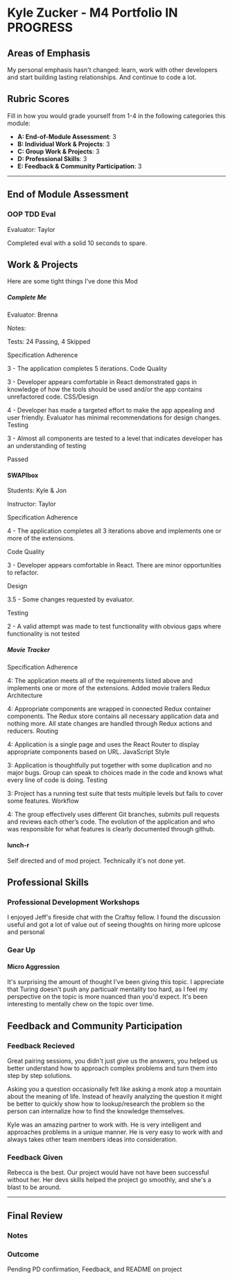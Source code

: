 # Kyle Zucker - M4 Portfolio IN PROGRESS

## Areas of Emphasis

My personal emphasis hasn't changed: learn, work with other developers and start building lasting relationships. And continue to code a lot. 

## Rubric Scores

Fill in how you would grade yourself from 1-4 in the following categories this module:

* **A: End-of-Module Assessment**: 3
* **B: Individual Work & Projects**: 3
* **C: Group Work & Projects**: 3
* **D: Professional Skills**: 3
* **E: Feedback & Community Participation**: 3

-----------------------

## End of Module Assessment

### OOP TDD Eval
Evaluator: Taylor

Completed eval with a solid 10 seconds to spare.

## Work & Projects

Here are some tight things I've done this Mod

##### Complete Me

Evaluator: Brenna

Notes:

Tests: 24 Passing, 4 Skipped

Specification Adherence

3 - The application completes 5 iterations.
Code Quality

3 - Developer appears comfortable in React demonstrated gaps in knowledge of how the tools should be used and/or the app contains unrefactored code.
CSS/Design

4 - Developer has made a targeted effort to make the app appealing and user friendly. Evaluator has minimal recommendations for design changes.
Testing

3 - Almost all components are tested to a level that indicates developer has an understanding of testing

Passed

#### SWAPIbox

Students: Kyle & Jon

Instructor: Taylor

Specification Adherence

4 - The application completes all 3 iterations above and implements one or more of the extensions.

Code Quality

3 - Developer appears comfortable in React. There are minor opportunities to refactor.

Design

3.5 - Some changes requested by evaluator.

Testing

2 - A valid attempt was made to test functionality with obvious gaps where functionality is not tested


##### Movie Tracker

Specification Adherence

4: The application meets all of the requirements listed above and implements one or more of the extensions.
Added movie trailers
Redux Architecture

4: Appropriate components are wrapped in connected Redux container components. The Redux store contains all necessary application data and nothing more. All state changes are handled through Redux actions and reducers.
Routing

4: Application is a single page and uses the React Router to display appropriate components based on URL.
JavaScript Style

3: Application is thoughtfully put together with some duplication and no major bugs. Group can speak to choices made in the code and knows what every line of code is doing.
Testing

3: Project has a running test suite that tests multiple levels but fails to cover some features.
Workflow

4: The group effectively uses different Git branches, submits pull requests and reviews each other’s code. The evolution of the application and who was responsible for what features is clearly documented through github.


#### lunch-r

Self directed and of mod project. Technically it's not done yet. 


## Professional Skills


### Professional Development Workshops

I enjoyed Jeff's fireside chat with the Craftsy fellow. I found the discussion useful and got a lot of value out of seeing  thoughts on hiring more uplcose and personal

### Gear Up
#### Micro Aggression 

It's surprising the amount of thought I've been giving this topic. I appreciate that Turing doesn't push any particualr mentality too hard, as I feel my perspective on the topic is more nuanced than you'd expect. It's been interesting to mentally chew on the topic over time.  


## Feedback and Community Participation

### Feedback Recieved

Great pairing sessions, you didn't just give us the answers, you helped us better understand how to approach complex problems and turn them into step by step solutions.

Asking you a question occasionally felt like asking a monk atop a mountain about the meaning of life. Instead of heavily analyzing the question it might be better to quickly show how to lookup/research the problem so the person can internalize how to find the knowledge themselves.

Kyle was an amazing partner to work with. He is very intelligent and approaches problems in a unique manner. He is very easy to work with and always takes other team members ideas into consideration.

### Feedback Given 

Rebecca is the best. Our project would have not have been successful without her. Her devs skills helped the project go smoothly, and she's a blast to be around. 

------------------

## Final Review

### Notes

### Outcome

Pending PD confirmation, Feedback, and README on project
